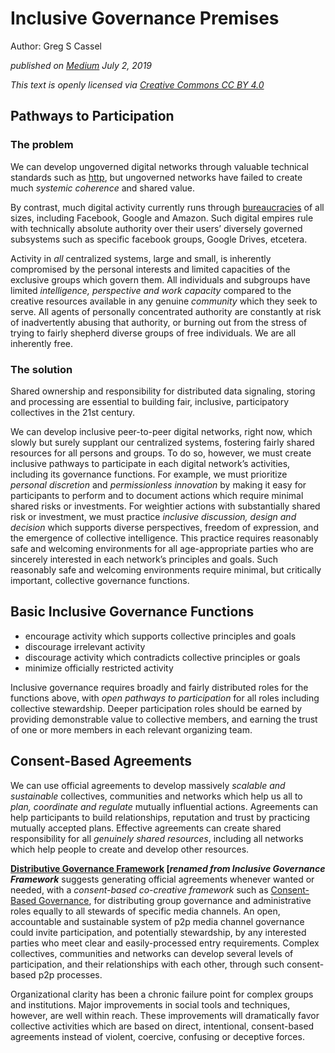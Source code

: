 # Inclusive Governance Premises

Author: Greg S Cassel

*published on [Medium](https://medium.com/@gregcassel_21265/inclusive-governance-premises-80f18428575d) July 2, 2019*

*This text is openly licensed via [Creative Commons CC BY 4.0](https://creativecommons.org/licenses/by/4.0/)*

## Pathways to Participation
### The problem
We can develop ungoverned digital networks through valuable technical standards such as [http](https://tools.ietf.org/html/rfc7230), but ungoverned networks have failed to create much *systemic coherence* and shared value.  

By contrast, much digital activity currently runs through [bureaucracies](https://github.com/gcassel/Modular-Organizing-Terminology/blob/master/terms/bureaucracy.md) of all sizes, including Facebook, Google and Amazon.  Such digital empires rule with technically absolute authority over their users’ diversely governed subsystems such as specific facebook groups, Google Drives, etcetera.   

Activity in *all* centralized systems, large and small, is inherently compromised by the personal interests and limited capacities of the exclusive groups which govern them.  All individuals and subgroups have limited *intelligence, perspective and work capacity* compared to the creative resources available in any genuine *community* which they seek to serve.  All agents of personally concentrated authority are constantly at risk of inadvertently abusing that authority, or burning out from the stress of trying to fairly shepherd diverse groups of free individuals.  We are all inherently free.

### The solution

Shared ownership and responsibility for distributed data signaling, storing and processing are essential to building fair, inclusive, participatory collectives in the 21st century.

We can develop inclusive peer-to-peer digital networks, right now, which slowly but surely supplant our centralized systems, fostering fairly shared resources for all persons and groups.  To do so, however, we must create inclusive pathways to participate in each digital network’s activities, including its governance functions.  For example, we must prioritize *personal discretion* and *permissionless innovation* by making it easy for participants to perform and to document actions which require minimal shared risks or investments.  For weightier actions with substantially shared risk or investment, we must practice *inclusive discussion, design and decision* which supports diverse perspectives, freedom of expression, and the emergence of collective intelligence.  This practice requires reasonably safe and welcoming environments for all age-appropriate parties who are sincerely interested in each network’s principles and goals.  Such reasonably safe and welcoming environments require minimal, but critically important, collective governance functions.

## Basic Inclusive Governance Functions
* encourage activity which supports collective principles and goals
* discourage irrelevant activity
* discourage activity which contradicts collective principles or goals
* minimize officially restricted activity

Inclusive governance requires broadly and fairly distributed roles for the functions above, with *open pathways to participation* for all roles including collective stewardship.  Deeper participation roles should be earned by providing demonstrable value to collective members, and earning the trust of one or more members in each relevant organizing team.

## Consent-Based Agreements

We can use official agreements to develop massively *scalable and sustainable* collectives, communities and networks which help us all to *plan, coordinate and regulate* mutually influential actions.  Agreements can help participants to build relationships, reputation and trust by practicing mutually accepted plans.  Effective agreements can create shared responsibility for all *genuinely shared resources*, including all networks which help people to create and develop other resources.

**[Distributive Governance Framework](https://docs.google.com/document/d/1cU0557pbNOAI2eco2Ura3HXdxC2v-SJBWMHYaGMHMtA/edit?usp=sharing) [*renamed from Inclusive Governance Framework*** suggests generating official agreements whenever wanted or needed, with a *consent-based co-creative framework* such as [Consent-Based Governance](https://docs.google.com/document/d/1c_xWEIay-2jyJ3Rqb6OgTxoZBJfjNW4d6w6ukXyeJk4/edit?usp=sharing), for distributing group governance and administrative roles equally to all stewards of specific media channels.  An open, accountable and sustainable system of p2p media channel governance could invite participation, and potentially stewardship, by any interested parties who meet clear and easily-processed entry requirements.  Complex collectives, communities and networks can develop several levels of participation, and their relationships with each other, through such consent-based p2p processes.

Organizational clarity has been a chronic failure point for complex groups and institutions.  Major improvements in social tools and techniques, however, are well within reach.  These improvements will dramatically favor collective activities which are based on direct, intentional, consent-based agreements instead of violent, coercive, confusing or deceptive forces.
